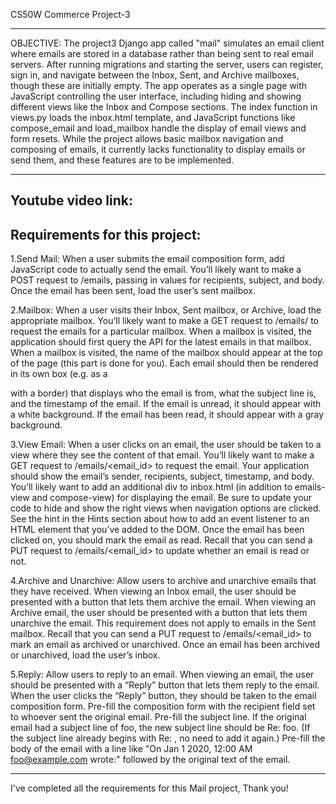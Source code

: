 CS50W Commerce Project-3

-------------------------------------------------------------------------------------------------------------------------------------------------------------------------------------------

OBJECTIVE: 
The project3 Django app called "mail" simulates an email client where emails are stored
in a database rather than being sent to real email servers. After running migrations and 
starting the server, users can register, sign in, and navigate between the Inbox, Sent, and 
Archive mailboxes, though these are initially empty. The app operates as a single page with 
JavaScript controlling the user interface, including hiding and showing different views like
the Inbox and Compose sections. The index function in views.py loads the inbox.html template,
and JavaScript functions like compose_email and load_mailbox handle the display of email 
views and form resets. While the project allows basic mailbox navigation and composing 
of emails, it currently lacks functionality to display emails or send them, and these features are to be implemented.


--------------------------------------------------------------------------------------------------------------------------------------------------------------------------------------------------------------
Youtube video link: 
------------------------------------------------------------------------------------------------------------------------------------------------------------------------------------------------------------------------


Requirements for this project:
------------------------------------------------------------------------------------------------------------------------------------------------------------------------------------------------------------------------

1.Send Mail: When a user submits the email composition form, add JavaScript code to actually send the email.
You’ll likely want to make a POST request to /emails, passing in values for recipients, subject, and body.
Once the email has been sent, load the user’s sent mailbox.

2.Mailbox: When a user visits their Inbox, Sent mailbox, or Archive, load the appropriate mailbox.
You’ll likely want to make a GET request to /emails/<mailbox> to request the emails for a particular mailbox.
When a mailbox is visited, the application should first query the API for the latest emails in that mailbox.
When a mailbox is visited, the name of the mailbox should appear at the top of the page (this part is done for you).
Each email should then be rendered in its own box (e.g. as a <div> with a border) that displays who the email is from, what the subject line is, and the timestamp of the email.
If the email is unread, it should appear with a white background. If the email has been read, it should appear with a gray background.

3.View Email: When a user clicks on an email, the user should be taken to a view where they see the content of that email.
You’ll likely want to make a GET request to /emails/<email_id> to request the email.
Your application should show the email’s sender, recipients, subject, timestamp, and body.
You’ll likely want to add an additional div to inbox.html (in addition to emails-view and compose-view) for displaying the email. Be sure to update your code to hide and show the right views when navigation options are clicked.
See the hint in the Hints section about how to add an event listener to an HTML element that you’ve added to the DOM.
Once the email has been clicked on, you should mark the email as read. Recall that you can send a PUT request to /emails/<email_id> to update whether an email is read or not.

4.Archive and Unarchive: Allow users to archive and unarchive emails that they have received.
When viewing an Inbox email, the user should be presented with a button that lets them archive the email. When viewing an Archive email, the user should be presented with a button that lets them unarchive the email. This requirement does not apply to emails in the Sent mailbox.
Recall that you can send a PUT request to /emails/<email_id> to mark an email as archived or unarchived.
Once an email has been archived or unarchived, load the user’s inbox.

5.Reply: Allow users to reply to an email.
When viewing an email, the user should be presented with a “Reply” button that lets them reply to the email.
When the user clicks the “Reply” button, they should be taken to the email composition form.
Pre-fill the composition form with the recipient field set to whoever sent the original email.
Pre-fill the subject line. If the original email had a subject line of foo, the new subject line should be Re: foo. (If the subject line already begins with Re: , no need to add it again.)
Pre-fill the body of the email with a line like "On Jan 1 2020, 12:00 AM foo@example.com wrote:" followed by the original text of the email.

-----------------------------------------------------------------------------------------------------------------------------------------------------------------------------------------------------------------------------
I've completed all the requirements for this Mail project, Thank you!

